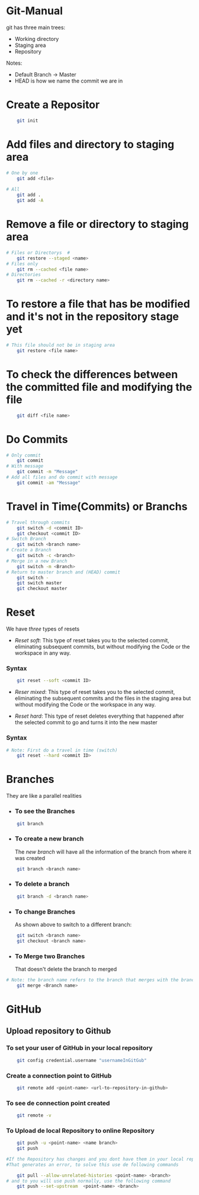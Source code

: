 # Git-Manual

git has three main trees:
+ Working directory
+ Staging area
+ Repository

Notes:
+ Default Branch -> Master
+ HEAD is how we name the commit we are in

# Create a Repositor #
```Bash
	git init
```

# Add files and directory to staging area #
```Bash
# One by one		
	git add <file>
	
# All
	git add .
	git add -A 
```
# Remove a file or directory to staging area #
```Bash
# Files or Directorys  #
	git restore --staged <name>
# Files only
	git rm --cached <file name>
# Directories
	git rm --cached -r <directory name>
```
# To restore a file that has be modified and it's not in the repository stage yet #
```Bash
# This file should not be in staging area
	git restore <file name>
```

# To check the differences between the committed file and modifying the file #
```Bash
	git diff <file name>
```

# Do Commits #
```Bash
# Only commit
	git commit
# With message
	git commit -m "Message"
# Add all files and do commit with message
	git commit -am "Message"
```

# Travel in Time(Commits) or Branchs  #
```Bash
# Travel through commits
	git switch -d <commit ID>
	git checkout <commit ID>
# Switch Branch
	git switch <branch name>
# Create a Branch
	git switch -c <branch>
# Merge in a new Branch
	git switch -m <Branch>
# Return to master branch and (HEAD) commit
	git switch -
	git switch master
	git checkout master
```
# Reset #

We have *three* types of resets

+ *Reset soft*: This type of reset takes you to the selected commit, eliminating subsequent commits, but without modifying the Code or the workspace in any way.
### Syntax
```Bash
	git reset --soft <commit ID>
```
+ *Reser mixed*: This type of reset takes you to the selected commit, eliminating the subsequent commits and the files in the staging area but without modifying the Code or the workspace in any way.

+ *Reset hard*: This type of reset deletes everything that happened after the selected commit to go and turns it into the new master
### Syntax
```Bash
# Note: First do a travel in time (switch)
	git reset --hard <commit ID>
```

# Branches #

They are like a parallel realities

+ ### To see the Branches
```Bash
	git branch
```
+ ### To create a new branch
	The *new branch* will have all the information of the branch from where it was created
```Bash
	git branch <branch name>
```
+ ### To delete a branch
```Bash
	git branch -d <branch name>
```
+ ### To change Branches
	As shown above to switch to a different branch:
```Bash
	git switch <branch name>
	git checkout <branch name>
```
+ ### To Merge two Branches
	That doesn't delete the branch to merged
```Bash
# Note: the branch name refers to the branch that merges with the branch in which you are
	git merge <Branch name>
```
# GitHub #
##  Upload repository to Github ##

### To set your user of GitHub in your local repository
```Bash
	git config credential.username "usernameInGitGub"
```

### Create a connection point to GitHub
```Bash
	git remote add <point-name> <url-to-repository-in-github>
```
### To see de connection point created
```Bash
	git remote -v
```
### To Upload de local Repository to online Repository
```Bash
	git push -u <point-name> <name branch>
	git push

#If the Repository has changes and you dont have them in your local repository
#That generates an error, to solve this use de following commands

	git pull --allow-unrelated-histories <point-name> <branch>
# and to you will use push normally, use the following command
	git push --set-upstream  <point-name> <branch>

```
